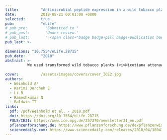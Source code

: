 ```yaml
---
title:          "Antimicrobial peptide expression in a wild tobacco plant reveals the limits of host-microbe-manipulations in the field"
date:           2018-08-21 00:01:00 +0800
selected:       true
pub:            "eLife"
# pub_pre:        "Submitted to "
# pub_post:       'Under review.'
# pub_last:       ' <span class="badge badge-pill badge-publication badge-success">Spotlight</span>'
pub_last: >- 
              
dimensions: "10.7554/eLife.28715"
pub_date:       "2018"
abstract: >-
          We used transformed wild tobacco plants (<i>Nicotiana attenuata</i>) which constitutively express an antimicrobial peptide to establish an ecological tool for plant-microbe studies in the field. 
                    
cover:          /assets/images/covers/cover_ICE2.jpg
authors:
  - Weinhold A*
  - Karimi Dorcheh E
  - Li R
  - Rameshkumar N
  - Baldwin IT
links:
  pdf: /pdf/Weinhold et al. - 2018.pdf
  doi: https://doi.org/10.7554/eLife.28715
  PULS/CE31: https://www.ice.mpg.de/257370/newsletter31_en.pdf
  pflanzenforschung.de: https://www.pflanzenforschung.de/de/pflanzenwissen/journal/kaum-kleinzukriegen-wurzel-mikrobiom-robuster-als-gedac-10926
  sciencedaily.com: https://www.sciencedaily.com/releases/2018/04/180417090017.htm
---
```

